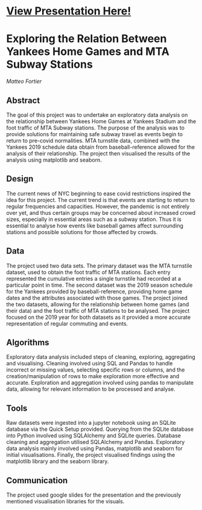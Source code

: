 # [View Presentation Here!](</presentation_slides.pdf>)

# Exploring the Relation Between Yankees Home Games and MTA Subway Stations

*Matteo Fortier*

## Abstract

The goal of this project was to undertake an exploratory data analysis on the relationship between Yankees Home Games at Yankees Stadium and the foot traffic of MTA Subway stations. The purpose of the analysis was to provide solutions for maintaining safe subway travel as events begin to return to pre-covid normalities. MTA turnstile data, combined with the Yankees 2019 schedule data obtain from baseball-reference allowed for the analysis of their relationship. The project then visualised the results of the analysis using matplotlib and seaborn.  

## Design

The current news of NYC beginning to ease covid restrictions inspired the idea for this project. The current trend is that events are starting to return to regular frequencies and capacities. However, the pandemic is not entirely over yet, and thus certain groups may be concerned about increased crowd sizes, especially in essential areas such as a subway station. Thus it is essential to analyse how events like baseball games affect surrounding stations and possible solutions for those affected by crowds. 

## Data

The project used two data sets. The primary dataset was the MTA turnstile dataset, used to obtain the foot traffic of MTA stations. Each entry represented the cumulative entries a single turnstile had recorded at a particular point in time. The second dataset was the 2019 season schedule for the Yankees provided by baseball-reference, providing home game dates and the attributes associated with those games. The project joined the two datasets, allowing for the relationship between home games (and their data) and the foot traffic of MTA stations to be analysed. The project focused on the 2019 year for both datasets as it provided a more accurate representation of regular commuting and events. 

## Algorithms

Exploratory data analysis included steps of cleaning, exploring, aggregating and visualising. Cleaning involved using SQL and Pandas to handle incorrect or missing values, selecting specific rows or columns, and the creation/manipulation of rows to make exploration more effective and accurate. Exploration and aggregation involved using pandas to manipulate data, allowing for relevant information to be processed and analyse. 

## Tools

Raw datasets were ingested into a jupyter notebook using an SQLite database via the Quick Setup provided. Querying from the SQLite database into Python involved using SQLAlchemy and SQLite queries.
Database cleaning and aggregation utilised SQLAlchemy and Pandas.
Exploratory data analysis mainly involved using Pandas, matplotlib and seaborn for initial visualisations. Finally, the project visualised findings using the matplotlib library and the seaborn library.

## Communication

The project used google slides for the presentation and the previously mentioned visualisation libraries for the visuals. 

